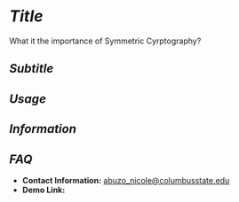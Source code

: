 # *Title*
What it the importance of Symmetric Cyrptography?

## *Subtitle*
## *Usage*
## *Information*

## *FAQ*
* **Contact Information:** abuzo_nicole@columbusstate.edu
* **Demo Link:** 

